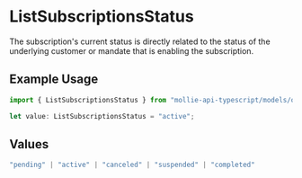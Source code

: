 # ListSubscriptionsStatus

The subscription's current status is directly related to the status of the underlying customer or mandate that is
enabling the subscription.

## Example Usage

```typescript
import { ListSubscriptionsStatus } from "mollie-api-typescript/models/operations";

let value: ListSubscriptionsStatus = "active";
```

## Values

```typescript
"pending" | "active" | "canceled" | "suspended" | "completed"
```
